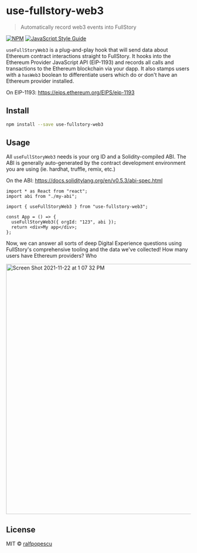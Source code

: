 # use-fullstory-web3

> Automatically record web3 events into FullStory

[![NPM](https://img.shields.io/npm/v/use-fullstory-web3.svg)](https://www.npmjs.com/package/use-fullstory-web3) [![JavaScript Style Guide](https://img.shields.io/badge/code_style-standard-brightgreen.svg)](https://standardjs.com)

`useFullStoryWeb3` is a plug-and-play hook that will send data about Ethereum contract interactions straight to FullStory. It hooks into the Ethereum Provider JavaScript API (EIP-1193) and records all calls and transactions to the Ethereum blockchain via your dapp. It also stamps users with a `hasWeb3` boolean to differentiate users which do or don't have an Ethereum provider installed.

On EIP-1193:
https://eips.ethereum.org/EIPS/eip-1193

## Install

```bash
npm install --save use-fullstory-web3
```

## Usage

All `useFullStoryWeb3` needs is your org ID and a Solidity-compiled ABI. The ABI is generally auto-generated by the contract development environment you are using (ie. hardhat, truffle, remix, etc.)

On the ABI:
https://docs.soliditylang.org/en/v0.5.3/abi-spec.html

```tsx
import * as React from "react";
import abi from "./my-abi";

import { useFullStoryWeb3 } from "use-fullstory-web3";

const App = () => {
  useFullStoryWeb3({ orgId: "123", abi });
  return <div>My app</div>;
};
```

Now, we can answer all sorts of deep Digital Experience questions using FullStory's comprehensive tooling and the data we've collected! How many users have Ethereum providers? Who 

<img width="682" alt="Screen Shot 2021-11-22 at 1 07 32 PM" src="https://user-images.githubusercontent.com/13985203/142913232-570632bf-21b0-45da-b8c1-95a0935748c8.png">

## License

MIT © [ralfpopescu](https://github.com/ralfpopescu)
